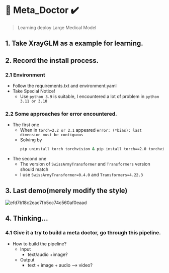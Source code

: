 # 🏥 Meta_Doctor ✔️ 
> Learning deploy Large Medical Model 
## 1. Take XrayGLM as a example for learning.

## 2. Record the install process.
### 2.1 Environment
+ Follow the requirements.txt and environment.yaml
+ Take Special Notice!
  +  Use `python 3.9` is suitable, I encountered a lot of problem in `python 3.11 or 3.10`
### 2.2 Some approaches for error encountered.
+ The first one
  + When in `torch=2.2 or 2.1` appeared `error: (*bias): last dimension must be contiguous`
  + Solving by
    ```sh
    pip uninstall torch torchvision & pip install torch==2.0 torchvision
    ```
+ The second one
  + The version of `SwissArmyTransformer` and `Transformers` version should match
  + I use `SwissArmyTransformer=0.4.0` and `Transformers=4.22.3`
## 3. Last demo(merely modify the style)
![efd7b18c2eac7fb5cc74c560af0eaad](https://github.com/lililuya/Meta_Doctor/assets/141640497/a75fe63e-5043-4323-9d3b-9edb6d86dbdd)

## 4. Thinking...
### 4.1 Give it a try to build a meta doctor, go through this pipeline.
+ How to build the pipeline?
  + Input
    + text/audio +image?
  + Output
    + text + image + audio --> video?
